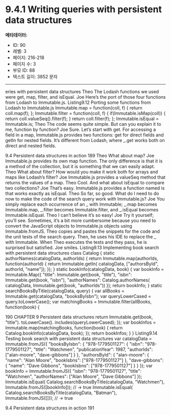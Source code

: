 # 9.4.1 Writing queries with persistent data structures

**메타데이터:**
- ID: 90
- 레벨: 3
- 페이지: 216-218
- 페이지 수: 3
- 부모 ID: 88
- 텍스트 길이: 3852 문자

---

eries with persistent data structures
Theo The Lodash functions we used were get, map, filter, and isEqual.
Joe Here’s the port of those four functions from Lodash to Immutable.js.
Listing9.12 Porting some functions from Lodash to Immutable.js
Immutable.map = function(coll, f) {
return coll.map(f);
};
Immutable.filter = function(coll, f) {
if(Immutable.isMap(coll)) {
return coll.valueSeq().filter(f);
}
return coll.filter(f);
};
Immutable.isEqual = Immutable.is;
Theo The code seems quite simple. But can you explain it to me, function by function?
Joe Sure. Let’s start with get. For accessing a field in a map, Immutable.js provides
two functions: get for direct fields and getIn for nested fields. It’s different
from Lodash, where _.get works both on direct and nested fields.

9.4 Persistent data structures in action 189
Theo What about map?
Joe Immutable.js provides its own map function. The only difference is that it is a
method of the collection, but it is something that we can easily adapt.
Theo What about filter? How would you make it work both for arrays and maps
like Lodash’s filter?
Joe Immutable.js provides a valueSeq method that returns the values of a map.
Theo Cool. And what about isEqual to compare two collections?
Joe That’s easy. Immutable.js provides a function named is that works exactly as
isEqual.
Theo So far, so good. What do I need to do now to make the code of the search
query work with Immutable.js?
Joe You simply replace each occurrence of an _ with Immutable; _.map becomes
Immutable.map, _.filter becomes Immutable.filter, and _.isEqual
becomes Immutable.isEqual.
Theo I can’t believe it’s so easy!
Joe Try it yourself; you’ll see. Sometimes, it’s a bit more cumbersome because
you need to convert the JavaScript objects to Immutable.js objects using
Immutable.fromJS.
Theo copies and pastes the snippets for the code and the unit tests of the search query.
Then, he uses his IDE to replace the _ with Immutable. When Theo executes the tests and
they pass, he is surprised but satisfied. Joe smiles.
Listing9.13 Implementing book search with persistent data structures
class Catalog {
static authorNames(catalogData, authorIds) {
return Immutable.map(authorIds, function(authorId) {
return Immutable.getIn(
catalogData,
["authorsById", authorId, "name"]);
});
}
static bookInfo(catalogData, book) {
var bookInfo = Immutable.Map({
"title": Immutable.get(book, "title"),
"isbn": Immutable.get(book, "isbn"),
"authorNames": Catalog.authorNames(
catalogData,
Immutable.get(book, "authorIds"))
});
return bookInfo;
}
static searchBooksByTitle(catalogData, query) {
var allBooks = Immutable.get(catalogData, "booksByIsbn");
var queryLowerCased = query.toLowerCase();
var matchingBooks = Immutable.filter(allBooks, function(book) {

190 CHAPTER 9 Persistent data structures
return Immutable.get(book, "title").
toLowerCase().
includes(queryLowerCased);
});
var bookInfos = Immutable.map(matchingBooks, function(book) {
return Catalog.bookInfo(catalogData, book);
});
return bookInfos;
}
}
Listing9.14 Testing book search with persistent data structures
var catalogData = Immutable.fromJS({
"booksByIsbn": {
"978-1779501127": {
"isbn": "978-1779501127",
"title": "Watchmen",
"publicationYear": 1987,
"authorIds": ["alan-moore",
"dave-gibbons"]
}
},
"authorsById": {
"alan-moore": {
"name": "Alan Moore",
"bookIsbns": ["978-1779501127"]
},
"dave-gibbons": {
"name": "Dave Gibbons",
"bookIsbns": ["978-1779501127"]
}
}
});
var bookInfo = Immutable.fromJS({
"isbn": "978-1779501127",
"title": "Watchmen",
"authorNames": ["Alan Moore",
"Dave Gibbons"]
});
Immutable.isEqual(
Catalog.searchBooksByTitle(catalogData, "Watchmen"),
Immutable.fromJS([bookInfo]));
// → true
Immutable.isEqual(
Catalog.searchBooksByTitle(catalogData, "Batman"),
Immutable.fromJS([]));
// → true

9.4 Persistent data structures in action 191
